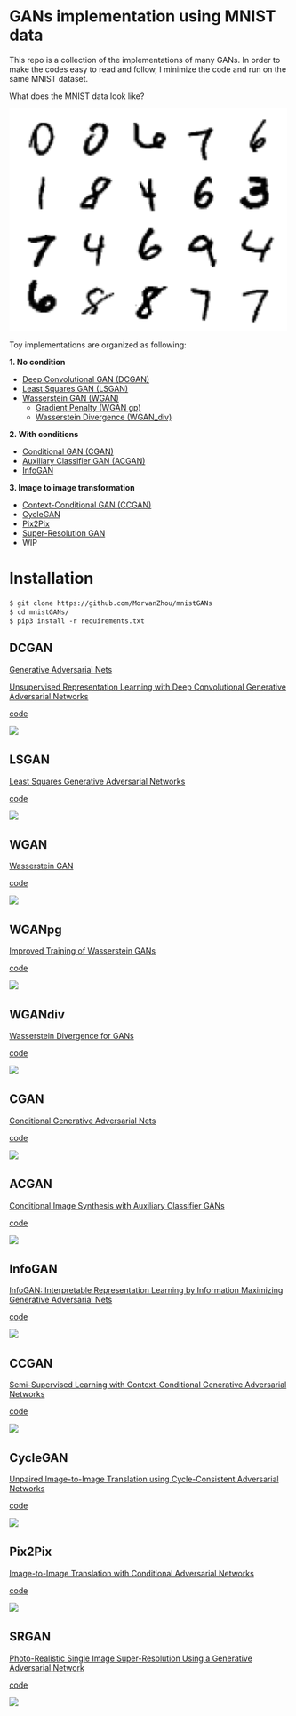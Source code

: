 # GANs implementation using MNIST data

This repo is a collection of the implementations of many GANs. 
In order to make the codes easy to read and follow,
 I minimize the code and run on the same MNIST dataset.

What does the MNIST data look like?

![](visual/mnist.png)

Toy implementations are organized as following:

**1. No condition**

- [Deep Convolutional GAN (DCGAN)](#DCGAN) 
- [Least Squares GAN (LSGAN)](#LSGAN)
- [Wasserstein GAN (WGAN)](#WGAN) 
    - [Gradient Penalty (WGAN gp)](#WGANpg) 
    - [Wasserstein Divergence (WGAN_div)](#WGANdiv)
    
**2. With conditions**

- [Conditional GAN (CGAN)](#CGAN) 
- [Auxiliary Classifier GAN (ACGAN)](#ACGAN) 
- [InfoGAN](#InfoGAN) 

**3. Image to image transformation**

- [Context-Conditional GAN (CCGAN)](#CCGAN)
- [CycleGAN](#CycleGAN)
- [Pix2Pix](#Pix2Pix)
- [Super-Resolution GAN](#SRGAN)
- WIP
 
# Installation
```shell script
$ git clone https://github.com/MorvanZhou/mnistGANs
$ cd mnistGANs/
$ pip3 install -r requirements.txt
```

 
## DCGAN
[Generative Adversarial Nets](https://papers.nips.cc/paper/5423-generative-adversarial-nets.pdf)

[Unsupervised Representation Learning with Deep Convolutional Generative Adversarial Networks](https://arxiv.org/pdf/1511.06434.pdf)

[code](gan.py)

![](visual/gan/generating.gif)
 
## LSGAN
[Least Squares Generative Adversarial Networks](https://arxiv.org/pdf/1611.04076.pdf)

[code](lsgan.py)

![](visual/lsgan/generating.gif)

## WGAN
[Wasserstein GAN](https://arxiv.org/pdf/1701.07875.pdf)

[code](wgan.py)

![](visual/wgan/generating.gif)

## WGANpg
[Improved Training of Wasserstein GANs](https://arxiv.org/pdf/1704.00028.pdf)

[code](wgan_gp.py)

![](visual/wgangp/generating.gif)

## WGANdiv
[Wasserstein Divergence for GANs](https://arxiv.org/pdf/1712.01026.pdf)

[code](wgan_div.py)

![](visual/wgandiv/generating.gif)

## CGAN
[Conditional Generative Adversarial Nets](https://arxiv.org/pdf/1411.1784.pdf)

[code](cgan.py)

![](visual/cgan/generating.gif)

## ACGAN
[Conditional Image Synthesis with Auxiliary Classifier GANs](https://arxiv.org/pdf/1610.09585.pdf)

[code](acgan.py)

![](visual/acgan/generating.gif)

## InfoGAN
[InfoGAN: Interpretable Representation Learning by Information Maximizing Generative Adversarial Nets](https://arxiv.org/pdf/1606.03657.pdf)

[code](infogan.py)

![](visual/infogan/generating.gif)

## CCGAN
[Semi-Supervised Learning with Context-Conditional Generative Adversarial Networks](https://arxiv.org/pdf/1611.06430.pdf)

[code](ccgan.py)

![](visual/ccgan/generating.gif)

## CycleGAN
[Unpaired Image-to-Image Translation using Cycle-Consistent Adversarial Networks](https://arxiv.org/pdf/1703.10593)

[code](cyclegan.py)

![](visual/cyclegan/generating.gif)

## Pix2Pix
[Image-to-Image Translation with Conditional Adversarial Networks](https://arxiv.org/pdf/1611.07004.pdf)

[code](pix2pix.py)

![](visual/pix2pix/generating.gif)

## SRGAN
[Photo-Realistic Single Image Super-Resolution Using a Generative Adversarial Network](https://openaccess.thecvf.com/content_cvpr_2017/papers/Ledig_Photo-Realistic_Single_Image_CVPR_2017_paper.pdf)

[code](srgan.py)

![](visual/srgan/generating.gif)